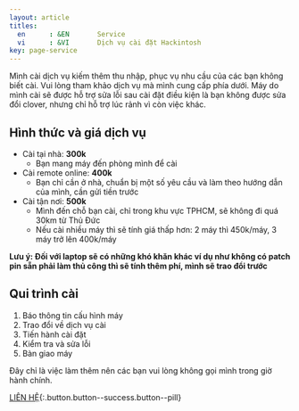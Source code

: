 ```yaml
---
layout: article
titles:
  en      : &EN       Service
  vi      : &VI       Dịch vụ cài đặt Hackintosh
key: page-service
---
```


Mình cài dịch vụ kiếm thêm thu nhập, phục vụ nhu cầu của các bạn không biết cài. Vui lòng tham khảo dịch vụ mà mình cung cấp phía dưới. Máy do mình cài sẽ được hỗ trợ sửa lỗi sau cài đặt điều kiện là bạn không được sửa đổi clover, nhưng chỉ hỗ trợ lúc rảnh vì còn việc khác.

## Hình thức và giá dịch vụ
+ Cài tại nhà: __300k__
  - Bạn mang máy đến phòng mình để cài
+ Cài remote online: __400k__
  - Bạn chỉ cần ở nhà, chuẩn bị một số yêu cầu và làm theo hướng dẫn của mình, cần gửi tiền trước
+ Cài tận nơi: __500k__
  - Mình đến chỗ bạn cài, chỉ trong khu vực TPHCM, sẽ không đi quá 30km từ Thủ Đức
  - Nếu cài nhiều máy thì sẽ tính giá thấp hơn: 2 máy thì 450k/máy, 3 máy trở lên 400k/máy

__Lưu ý: Đối với laptop sẽ có những khó khăn khác ví dụ như không có patch pin sẵn phải làm thủ công thì sẽ tính thêm phí, mình sẽ trao đổi trước__

## Qui trình cài
1. Báo thông tin cấu hình máy
2. Trao đổi về dịch vụ cài
3. Tiến hành cài đặt
4. Kiểm tra và sửa lỗi
5. Bàn giao máy

Đây chỉ là việc làm thêm nên các bạn vui lòng không gọi mình trong giờ hành chính.

[LIÊN HỆ](/contact){:.button.button--success.button--pill}
